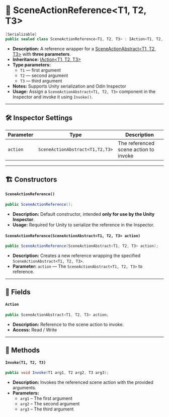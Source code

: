 # 🧩 SceneActionReference&lt;T1, T2, T3&gt;

```csharp
[Serializable]
public sealed class SceneActionReference<T1, T2, T3> : IAction<T1, T2, T3>
```

- **Description:** A reference wrapper for a [SceneActionAbstract&lt;T1, T2, T3&gt;](SceneActionAbstract%603.md) with <b>three parameters</b>.
- **Inheritance:** [IAction&lt;T1, T2, T3&gt;](IAction%603.md)
- **Type parameters:**
  - `T1` — first argument
  - `T2` — second argument
  - `T3` — third argument
- **Notes:** Supports Unity serialization and Odin Inspector
- **Usage:** Assign a `SceneActionAbstract<T1, T2, T3>` component in the Inspector and invoke it using `Invoke()`.

---

## 🛠 Inspector Settings

| Parameter | Type                            | Description                           |
|-----------|---------------------------------|---------------------------------------|
| `action`  | `SceneActionAbstract<T1,T2,T3>` | The referenced scene action to invoke |

---

## 🏗️ Constructors

#### `SceneActionReference()`

```csharp
public SceneActionReference();
```

- **Description:** Default constructor, intended **only for use by the Unity Inspector**.
- **Usage:** Required for Unity to serialize the reference in the Inspector.

#### `SceneActionReference(SceneActionAbstract<T1, T2, T3> action)`

```csharp
public SceneActionReference(SceneActionAbstract<T1, T2, T3> action);
```

- **Description:** Creates a new reference wrapping the specified `SceneActionAbstract<T1, T2, T3>`.
- **Parameter:** `action` — The `SceneActionAbstract<T1, T2, T3>` to reference.

---

## 🧱 Fields

#### `Action`

```csharp
public SceneActionAbstract<T1, T2, T3> action;
```

- **Description:** Reference to the scene action to invoke.
- **Access:** Read / Write

---

## 🏹 Methods

#### `Invoke(T1, T2, T3)`

```csharp
public void Invoke(T1 arg1, T2 arg2, T3 arg3);
```

- **Description:** Invokes the referenced scene action with the provided arguments.
- **Parameters:**
    - `arg1` – The first argument
    - `arg2` – The second argument
    - `arg3` – The third argument
